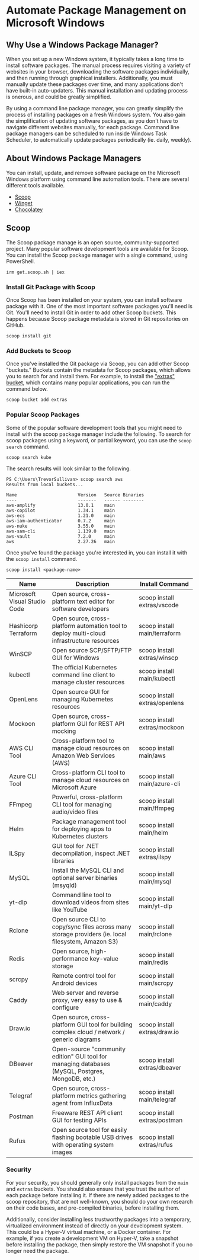 # Automate Package Management on Microsoft Windows

## Why Use a Windows Package Manager?

When you set up a new Windows system, it typically takes a long time to install software packages.
The manual process requires visiting a variety of websites in your browser, downloading the software packages individually, and then running through graphical installers.
Additionally, you must manually update these packages over time, and many applications don't have built-in auto-updaters.
This manual installation and updating process is onerous, and could be greatly simplified.

By using a command line package manager, you can greatly simplify the process of installing packages on a fresh Windows system.
You also gain the simplification of updating software packages, as you don't have to navigate different websites manually, for each package.
Command line package managers can be scheduled to run inside Windows Task Scheduler, to automatically update packages periodically (ie. daily, weekly).

## About Windows Package Managers

You can install, update, and remove software package on the Microsoft Windows platform using command line automation tools.
There are several different tools available.

* [Scoop](https://scoop.sh/)
* [Winget](https://learn.microsoft.com/en-us/windows/package-manager/winget/)
* [Chocolatey](https://chocolatey.org/)

## Scoop

The Scoop package manage is an open source, community-supported project.
Many popular software development tools are available for Scoop.
You can install the Scoop package manager with a single command, using PowerShell.

```pwsh
irm get.scoop.sh | iex
```

### Install Git Package with Scoop

Once Scoop has been installed on your system, you can install software package with it.
One of the most important software packages you'll need is Git.
You'll need to install Git in order to add other Scoop buckets.
This happens because Scoop package metadata is stored in Git repositories on GitHub.

```pwsh
scoop install git
```

### Add Buckets to Scoop

Once you've installed the Git package via Scoop, you can add other Scoop "buckets."
Buckets contain the metadata for Scoop packages, which allows you to search for and install them.
For example, to install the ["extras" bucket](https://github.com/ScoopInstaller/Extras), which contains many popular applications, you can run the command below.

```pwsh
scoop bucket add extras
```

### Popular Scoop Packages

Some of the popular software development tools that you might need to install with the scoop package manager include the following.
To search for scoop packages using a keyword, or partial keyword, you can use the `scoop search` command.

```text
scoop search kube
```

The search results will look similar to the following.

```text
PS C:\Users\TrevorSullivan> scoop search aws
Results from local buckets...

Name                       Version   Source Binaries
----                       -------   ------ --------
aws-amplify                13.0.1    main
aws-copilot                1.34.1    main
aws-ecs                    1.21.0    main
aws-iam-authenticator      0.7.2     main
aws-nuke                   3.55.0    main
aws-sam-cli                1.139.0   main
aws-vault                  7.2.0     main
aws                        2.27.26   main
```

Once you've found the package you're interested in, you can install it with the `scoop install` command.

```text
scoop install <package-name>
```

| Name                         | Description                                                                                        | Install Command               |
| ---------------------------- | -------------------------------------------------------------------------------------------------- | ----------------------------- |
| Microsoft Visual Studio Code | Open source, cross-platform text editor for software developers                                    | scoop install extras/vscode   |
| Hashicorp Terraform          | Open source, cross-platform automation tool to deploy multi-cloud infrastructure resources         | scoop install main/terraform  |
| WinSCP                       | Open source SCP/SFTP/FTP GUI for Windows                                                           | scoop install extras/winscp   |
| kubectl                      | The official Kubernetes command line client to manage cluster resources                            | scoop install main/kubectl    |
| OpenLens                     | Open source GUI for managing Kubernetes resources                                                  | scoop install extras/openlens |
| Mockoon                      | Open source, cross-platform GUI for REST API mocking                                               | scoop install extras/mockoon  |
| AWS CLI Tool                 | Cross-platform tool to manage cloud resources on Amazon Web Services (AWS)                         | scoop install main/aws        |
| Azure CLI Tool               | Cross-platform CLI tool to manage cloud resources on Microsoft Azure                               | scoop install main/azure-cli  |
| FFmpeg                       | Powerful, cross-platform CLI tool for managing audio/video files                                   | scoop install main/ffmpeg     |
| Helm                         | Package management tool for deploying apps to Kubernetes clusters                                  | scoop install main/helm       |
| ILSpy                        | GUI tool for .NET decompilation, inspect .NET libraries                                            | scoop install extras/ilspy    |
| MySQL                        | Install the MySQL CLI and optional server binaries (msyqld)                                        | scoop install main/mysql      |
| yt-dlp                       | Command line tool to download videos from sites like YouTube                                       | scoop install main/yt-dlp     |
| Rclone                       | Open source CLI to copy/sync files across many storage providers (ie. local filesystem, Amazon S3) | scoop install main/rclone     |
| Redis                        | Open source, high-performance key-value storage                                                    | scoop install main/redis      |
| scrcpy                       | Remote control tool for Android devices                                                            | scoop install main/scrcpy     |
| Caddy                        | Web server and reverse proxy, very easy to use & configure                                         | scoop install main/caddy      |
| Draw.io                      | Open source, cross-platform GUI tool for building complex cloud / network / generic diagrams       | scoop install extras/draw.io  |
| DBeaver                      | Open-source "community edition" GUI tool for managing databases (MySQL, Postgres, MongoDB, etc.)   | scoop install extras/dbeaver  |
| Telegraf                     | Open source, cross-platform metrics gathering agent from InfluxData                                | scoop install main/telegraf   |
| Postman                      | Freeware REST API client GUI for testing APIs                                                      | scoop install extras/postman  |
| Rufus                        | Open source tool for easily flashing bootable USB drives with operating system images              | scoop install extras/rufus    |


### Security

For your security, you should generally only install packages from the `main` and `extras` buckets.
You should also ensure that you trust the author of each package before installing it.
If there are newly added packages to the scoop repository, that are not well-known, you should do your own research on their code bases, and pre-compiled binaries, before installing them.

Additionally, consider installing less trustworthy packages into a temporary, virtualized environment instead of directly on your development system.
This could be a Hyper-V virtual machine, or a Docker container.
For example, if you create a development VM on Hyper-V, take a snapshot before installing the package, then simply restore the VM snapshot if you no longer need the package.
